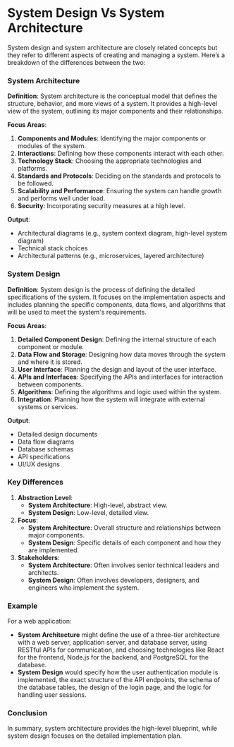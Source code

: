 # System Design Vs System Architecture 

System design and system architecture are closely related concepts but they refer to different aspects of creating and managing a system. Here’s a breakdown of the differences between the two:

### System Architecture
**Definition**: System architecture is the conceptual model that defines the structure, behavior, and more views of a system. It provides a high-level view of the system, outlining its major components and their relationships.

**Focus Areas**:
1. **Components and Modules**: Identifying the major components or modules of the system.
2. **Interactions**: Defining how these components interact with each other.
3. **Technology Stack**: Choosing the appropriate technologies and platforms.
4. **Standards and Protocols**: Deciding on the standards and protocols to be followed.
5. **Scalability and Performance**: Ensuring the system can handle growth and performs well under load.
6. **Security**: Incorporating security measures at a high level.

**Output**:
- Architectural diagrams (e.g., system context diagram, high-level system diagram)
- Technical stack choices
- Architectural patterns (e.g., microservices, layered architecture)

### System Design
**Definition**: System design is the process of defining the detailed specifications of the system. It focuses on the implementation aspects and includes planning the specific components, data flows, and algorithms that will be used to meet the system's requirements.

**Focus Areas**:
1. **Detailed Component Design**: Defining the internal structure of each component or module.
2. **Data Flow and Storage**: Designing how data moves through the system and where it is stored.
3. **User Interface**: Planning the design and layout of the user interface.
4. **APIs and Interfaces**: Specifying the APIs and interfaces for interaction between components.
5. **Algorithms**: Defining the algorithms and logic used within the system.
6. **Integration**: Planning how the system will integrate with external systems or services.

**Output**:
- Detailed design documents
- Data flow diagrams
- Database schemas
- API specifications
- UI/UX designs

### Key Differences
1. **Abstraction Level**:
   - **System Architecture**: High-level, abstract view.
   - **System Design**: Low-level, detailed view.
2. **Focus**:
   - **System Architecture**: Overall structure and relationships between major components.
   - **System Design**: Specific details of each component and how they are implemented.
3. **Stakeholders**:
   - **System Architecture**: Often involves senior technical leaders and architects.
   - **System Design**: Often involves developers, designers, and engineers who implement the system.

### Example
For a web application:
- **System Architecture** might define the use of a three-tier architecture with a web server, application server, and database server, using RESTful APIs for communication, and choosing technologies like React for the frontend, Node.js for the backend, and PostgreSQL for the database.
- **System Design** would specify how the user authentication module is implemented, the exact structure of the API endpoints, the schema of the database tables, the design of the login page, and the logic for handling user sessions.

### Conclusion
In summary, system architecture provides the high-level blueprint, while system design focuses on the detailed implementation plan.
